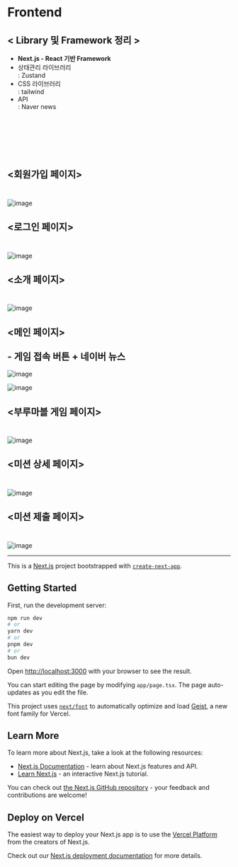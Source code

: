 
# **Frontend**

## < **Library 및 Framework 정리** >
-  **Next.js - React 기반 Framework**
- 상태관리 라이브러리 <br/>
  : Zustand
- CSS 라이브러리 <br/>
  : tailwind
- API <br/>
  : Naver news

  
<br/>
<br/>
<br/>
<br/>
<br/>

## <회원가입 페이지> <br/> <br/>
![image](https://github.com/user-attachments/assets/4b7b522e-40c3-4624-b665-b65d45eaaf84)



## <로그인 페이지> <br/> <br/>
![image](https://github.com/user-attachments/assets/3c4884fc-89fe-4372-be56-fa2e20aee1c9)


## <소개 페이지> <br/> <br/>
![image](https://github.com/user-attachments/assets/85a0ecc1-ace1-4e63-a684-5e923251698d)


## <메인 페이지> <br/> <br/>  - 게임 접속 버튼 + 네이버 뉴스  
![image](https://github.com/user-attachments/assets/2728c4b8-1598-4daf-a1d3-c7550300d812)

![image](https://github.com/user-attachments/assets/592c4468-c972-4cee-b7df-12ef3f74e42a)




## <부루마블 게임 페이지> <br/> <br/> 
![image](https://github.com/user-attachments/assets/893da91f-9002-4685-9196-b9b3086726e6)


## <미션 상세 페이지>  <br/> <br/> 

![image](https://github.com/user-attachments/assets/c2da04c1-ca7e-4fd4-9e6d-96c2eac8384a)



## <미션 제출 페이지> <br/> <br/> 

![image](https://github.com/user-attachments/assets/b81ceb0b-ca4e-4e3c-a1f5-732c14156a31)













***

This is a [Next.js](https://nextjs.org) project bootstrapped with [`create-next-app`](https://nextjs.org/docs/app/api-reference/cli/create-next-app).

## Getting Started

First, run the development server:

```bash
npm run dev
# or
yarn dev
# or
pnpm dev
# or
bun dev
```

Open [http://localhost:3000](http://localhost:3000) with your browser to see the result.

You can start editing the page by modifying `app/page.tsx`. The page auto-updates as you edit the file.

This project uses [`next/font`](https://nextjs.org/docs/app/building-your-application/optimizing/fonts) to automatically optimize and load [Geist](https://vercel.com/font), a new font family for Vercel.

## Learn More

To learn more about Next.js, take a look at the following resources:

- [Next.js Documentation](https://nextjs.org/docs) - learn about Next.js features and API.
- [Learn Next.js](https://nextjs.org/learn) - an interactive Next.js tutorial.

You can check out [the Next.js GitHub repository](https://github.com/vercel/next.js) - your feedback and contributions are welcome!

## Deploy on Vercel

The easiest way to deploy your Next.js app is to use the [Vercel Platform](https://vercel.com/new?utm_medium=default-template&filter=next.js&utm_source=create-next-app&utm_campaign=create-next-app-readme) from the creators of Next.js.

Check out our [Next.js deployment documentation](https://nextjs.org/docs/app/building-your-application/deploying) for more details.
